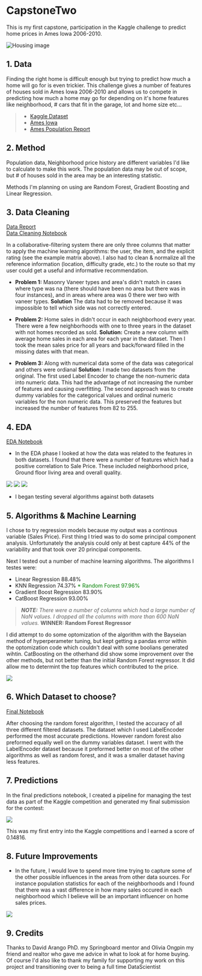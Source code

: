# CapstoneTwo
This is my first capstone, participation in the Kaggle challenge to predict home prices in Ames Iowa 2006-2010.


![Housing image](https://storage.googleapis.com/kaggle-competitions/kaggle/5407/media/housesbanner.png)

## 1. Data

Finding the right home is difficult enough but trying to predict how much a home will go for is even trickier.  This challenge gives a number of features of houses sold in Ames Iowa 2006-2010 and allows us to compete in predicting how much a home may go for depending on it's home features like neighborhood, # cars that fit in the garage, lot and home size etc...

> * [Kaggle Dataset](https://www.kaggle.com/c/house-prices-advanced-regression-techniques/data)
> * [Ames Iowa](https://www.google.com/maps/vt/data=im9DfE6g0vL8wC3dDOHSu5eH2ShEMWlPs4BSR8_Yrn9hYIDcmhKkYgs4oXNgSKzIDmbHon4mOyaGIvfaaS5jZ_IqnkkL7dcbMiHlTIOr6nd5AGVlEqJ-IYYemN-hZp-_qfOv0XaF42chHaqhltKMLiVuSBP8XDfqug5T5I4Dnrb3Mt381udqkHi-05obPXOTFQoslPVfqLiUWhAFyXY8YtHHBgAAM5lVnoQ27T19bqmPyDJuX-Oh)
> * [Ames Population Report](https://www.census.gov/quickfacts/amescityiowa)

## 2. Method

Population data, Neighborhood price history are different variables I'd like to calculate to make this work.  The population data may be out of scope, but # of houses sold in the area may be an interesting statistic.

Methods I'm planning on using are Random Forest, Gradient Boosting and Linear Regression.
## 3. Data Cleaning 

[Data Report](https://docs.google.com/presentation/d/1XjOCc1YImvwCIbHPW67iTHKAstYETcm9/edit?usp=sharing&ouid=104857759570776830159&rtpof=true&sd=true)<br>
[Data Cleaning Notebook](./Capstone_Two_Part1_Data_Cleaning.ipynb)

In a collaborative-filtering system there are only three columns that matter to apply the machine learning algorithms: the user, the item, and the explicit rating (see the example matrix above). I also had to clean & normalize all the reference information (location, difficulty grade, etc.) to the route so that my user could get a useful and informative recommendation.

* **Problem 1:** Masonry Vaneer types and area's didn't match in cases where type was na (there should have been no area but there was in four instances), and in areas where area was 0 there wer two with vaneer types.  **Solution** The data had to be removed because it was impossible to tell which side was not correctly entered.

* **Problem 2:** Home sales in didn't occur in each neighborhood every year.  There were a few neighborhoods with one to three years in the dataset with not homes recorded as sold. **Solution:** Create a new column with average home sales in each area for each year in the dataset.  Then I took the mean sales price for all years and back/forward filled in the missing dates with that mean. 

* **Problem 3:** Along with numerical data some of the data was categorical and others were ordianal **Solution:** I made two datasets from the original.  The first used Label Encoder to change the non-numeric data into numeric data.  This had the advantage of not increasing the number of features and causing overfitting.  The second approach was to create dummy variables for the categorical values and ordinal numeric variables for the non numeric data.  This preserved the features but increased the number of features from 82 to 255.

## 4. EDA

[EDA Notebook](./Capstone_Two_Part2_EDA.ipynb)

* In the EDA phase I looked at how the data was related to the features in both datasets.  I found that there were a number of features which had a positive correlation to Sale Price.  These included neighborhood price, Ground floor living area and overall quality.  

![](./figures/heatmap.png)
![](./figures/Neighborhood_LR.png)
![](./figures/Price_BuildType_LR.png)


* I began testing several algorithms against both datasets


## 5. Algorithms & Machine Learning

I chose to try regression models because my output was a continous variable (Sales Price).  First thing I tried was to do some principal component analysis.  Unfortunately the analysis could only at best capture 44% of the variability and that took over 20 principal components.

Next I tested out a number of machine learning algorithms.
The algorithms I testes were:
* Linear Regression 	       88.48%
* KNN Regression	           74.37%
<font color='green'>* Random Forest	               97.96%</font>
* Gradient Boost Regression	   83.90%
* CatBoost Regression	       93.00%




>***NOTE:** There were a number of columns which had a large number of NaN values.  I dropped all the columns with more than 600 NaN values.*
**WINNER: Random Forest Regressor**

I did attempt to do some optomization of the algorithm with the Bayseian method of hyperperameter tuning, but kept getting a pandas error within the optomization code which couldn't deal with some boolians generated wihtin.  CatBoosting on the otherhand did show some improvement over the other methods, but not better than the initial Random Forest regressor.  It did allow me to determint the top features which contributed to the price.

![](./figures/Category_Importance2.png)

## 6. Which Dataset to choose?

[Final Notebook](./Capstone_Two_Part3_Final)

After choosing the random forest algorithm, I tested the accuracy of all three different filtered datasets. The dataset which I used LabelEncoder performed the most accurate predictions. However random forest also preformed equally well on the dummy variables dataset.  I went with the LabelEncoder dataset because it preformed better on most of the other algorithms as well as random forest, and it was a smaller dataset having less features.



## 7. Predictions



In the final predictions notebook, I created a pipeline for managing the test data as part of the Kaggle competition and generated my final submission for the contest:

![](./figures/Ranforest.png)

This was my first entry into the Kaggle competitions and I earned a score of 0.14816.

## 8. Future Improvements

* In the future, I would love to spend more time trying to capture some of the other possible influences in the areas from other data sources.  For instance population statistics for each of the neighborhoods and I found that there was a vast difference in how many sales occured in each neighborhood which I believe will be an important influencer on home sales prices.

![](./figures/Neighborhood_Sales_Counts.png)


## 9. Credits

Thanks to David Arango PhD. my Springboard mentor and Olivia Ongpin my friend and realtor who gave me advice in what to look at for home buying.  Of course I'd also like to thank my family for supporting my work on this project and transitioning over to being a full time DataScientist